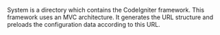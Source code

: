 System is a directory which contains the CodeIgniter framework. This framework uses an MVC architecture. It generates the URL structure and preloads the configuration data according to this URL.
